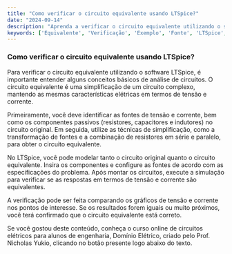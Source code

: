 ```yaml
---
title: "Como verificar o circuito equivalente usando LTSpice?"
date: "2024-09-14"
description: "Aprenda a verificar o circuito equivalente utilizando o software LTSpice."
keywords: ['Equivalente', 'Verificação', 'Exemplo', 'Fonte', 'LTSpice', 'Resolvido', 'Elétrico']
---
```


### Como verificar o circuito equivalente usando LTSpice?

Para verificar o circuito equivalente utilizando o software LTSpice, é importante entender alguns conceitos básicos de análise de circuitos. O circuito equivalente é uma simplificação de um circuito complexo, mantendo as mesmas características elétricas em termos de tensão e corrente.

Primeiramente, você deve identificar as fontes de tensão e corrente, bem como os componentes passivos (resistores, capacitores e indutores) no circuito original. Em seguida, utilize as técnicas de simplificação, como a transformação de fontes e a combinação de resistores em série e paralelo, para obter o circuito equivalente.

No LTSpice, você pode modelar tanto o circuito original quanto o circuito equivalente. Insira os componentes e configure as fontes de acordo com as especificações do problema. Após montar os circuitos, execute a simulação para verificar se as respostas em termos de tensão e corrente são equivalentes.

A verificação pode ser feita comparando os gráficos de tensão e corrente nos pontos de interesse. Se os resultados forem iguais ou muito próximos, você terá confirmado que o circuito equivalente está correto.

Se você gostou deste conteúdo, conheça o curso online de circuitos elétricos para alunos de engenharia, Domínio Elétrico, criado pelo Prof. Nicholas Yukio, clicando no botão presente logo abaixo do texto.